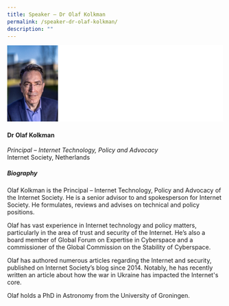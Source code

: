```yaml
---
title: Speaker – Dr Olaf Kolkman
permalink: /speaker-dr-olaf-kolkman/
description: ""
---
```

![](/images/Speakers/Dr%20Olaf%20Kolkman.jpg)

#### **Dr Olaf Kolkman**

*Principal – Internet Technology, Policy and Advocacy*  
Internet Society, Netherlands

##### **Biography**
Olaf Kolkman is the Principal – Internet Technology, Policy and Advocacy of the Internet Society. He is a senior advisor to and spokesperson for Internet Society. He formulates, reviews and advises on technical and policy positions. 

Olaf has vast experience in Internet technology and policy matters, particularly in the area of trust and security of the Internet. He’s also a board member of Global Forum on Expertise in Cyberspace and a commissioner of the Global Commission on the Stability of Cyberspace.

Olaf has authored numerous articles regarding the Internet and security, published on Internet Society’s blog since 2014. Notably, he has recently written an article about how the war in Ukraine has impacted the Internet's core.

Olaf holds a PhD in Astronomy from the University of Groningen.